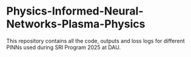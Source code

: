 # Physics-Informed-Neural-Networks-Plasma-Physics
This repository contains all the code, outputs and loss logs for different PINNs used during SRI Program 2025 at DAU. 
